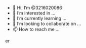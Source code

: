 - 👋 Hi, I’m @3216020086
- 👀 I’m interested in ...
- 🌱 I’m currently learning ...
- 💞️ I’m looking to collaborate on ...
- 📫 How to reach me ...

<!---
3216020086/3216020086 is a ✨ special ✨ repository because its `README.md` (this file) appears on your GitHub profile.
You can click the Preview link to take a look at your changes.
--->er

